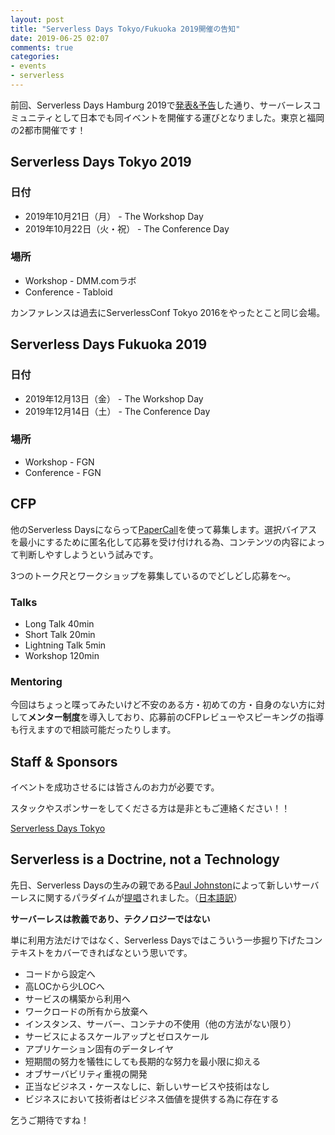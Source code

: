 ```yaml
---
layout: post
title: "Serverless Days Tokyo/Fukuoka 2019開催の告知"
date: 2019-06-25 02:07
comments: true
categories: 
- events
- serverless
---
```


前回、Serverless Days Hamburg 2019で[発表&予告](/blog/2019/04/18/serverless-days-hamburg-2019/)した通り、サーバーレスコミュニティとして日本でも同イベントを開催する運びとなりました。東京と福岡の2都市開催です！

## Serverless Days Tokyo 2019

### 日付

- 2019年10月21日（月） - The Workshop Day
- 2019年10月22日（火・祝） - The Conference Day

### 場所

- Workshop - DMM.comラボ
- Conference - Tabloid

カンファレンスは過去にServerlessConf Tokyo 2016をやったとこと同じ会場。

## Serverless Days Fukuoka 2019

### 日付

- 2019年12月13日（金） - The Workshop Day
- 2019年12月14日（土） - The Conference Day

### 場所

- Workshop - FGN
- Conference - FGN

## CFP

他のServerless Daysにならって[PaperCall](https://www.papercall.io)を使って募集します。選択バイアスを最小にするために匿名化して応募を受け付けれる為、コンテンツの内容によって判断しやすしようという試みです。

3つのトーク尺とワークショップを募集しているのでどしどし応募を〜。

### Talks

- Long Talk 40min
- Short Talk 20min
- Lightning Talk 5min
- Workshop 120min

### Mentoring

今回はちょっと喋ってみたいけど不安のある方・初めての方・自身のない方に対して**メンター制度**を導入しており、応募前のCFPレビューやスピーキングの指導も行えますので相談可能だったりします。

## Staff & Sponsors

イベントを成功させるには皆さんのお力が必要です。

スタックやスポンサーをしてくださる方は是非ともご連絡ください！！

[Serverless Days Tokyo](https://tokyo.serverlessdays.io)

## Serverless is a Doctrine, not a Technology

先日、Serverless Daysの生みの親である[Paul Johnston](https://medium.com/@PaulDJohnston)によって新しいサーバーレスに関するパラダイムが[提唱](https://medium.com/@PaulDJohnston/serverless-is-a-doctrine-not-a-technology-4193ccb66cfc)されました。（[日本語訳](https://qiita.com/toshi0607/items/42940d25ae77d9023302)）

**サーバーレスは教義であり、テクノロジーではない**

単に利用方法だけではなく、Serverless Daysではこういう一歩掘り下げたコンテキストをカバーできればなという思いです。

- コードから設定へ
- 高LOCから少LOCへ
- サービスの構築から利用へ
- ワークロードの所有から放棄へ
- インスタンス、サーバー、コンテナの不使用（他の方法がない限り）
- サービスによるスケールアップとゼロスケール
- アプリケーション固有のデータレイヤ
- 短期間の努力を犠牲にしても長期的な努力を最小限に抑える
- オブサーバビリティ重視の開発
- 正当なビジネス・ケースなしに、新しいサービスや技術はなし
- ビジネスにおいて技術者はビジネス価値を提供する為に存在する

乞うご期待ですね！
